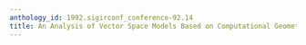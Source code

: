 ```yaml
---
anthology_id: 1992.sigirconf_conference-92.14
title: An Analysis of Vector Space Models Based on Computational Geometry
---
```

